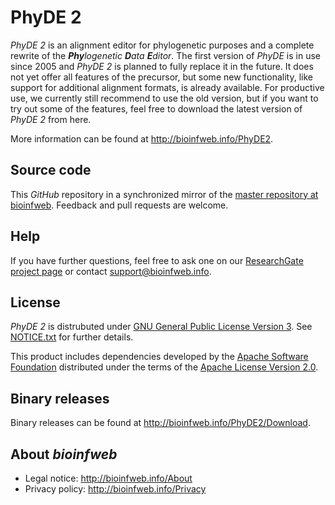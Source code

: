 # PhyDE 2

*PhyDE 2* is an alignment editor for phylogenetic purposes and a complete rewrite of the __*Phy*__*logenetic* __*D*__*ata* __*E*__*ditor*. The first version of *PhyDE* is in use since 2005 and *PhyDE 2* is planned to fully replace it in the future. It does not yet offer all features of the precursor, but some new functionality, like support for additional alignment formats, is already available. For productive use, we currently still recommend to use the old version, but if you want to try out some of the features, feel free to download the latest version of *PhyDE 2* from here.

More information can be found at http://bioinfweb.info/PhyDE2.

## Source code

This *GitHub* repository in a synchronized mirror of the [master repository at bioinfweb](http://bioinfweb.info/Code/sventon/repos/PhyDE2/list/). Feedback and pull requests are welcome.

## Help

If you have further questions, feel free to ask one on our [ResearchGate project page](http://r.bioinfweb.info/RGPhyDE2) or contact support@bioinfweb.info.

## License

*PhyDE 2* is distrubuted under [GNU General Public License Version 3](http://bioinfweb.info/PhyDE2/License). See [NOTICE.txt](https://github.com/bioinfweb/PhyDE2/blob/master/main/src/NOTICE.txt) for further details.

This product includes dependencies developed by the [Apache Software Foundation](http://www.apache.org/) distributed under the terms of the [Apache License Version 2.0](https://github.com/bioinfweb/PhyDE2/blob/master/main/src/APACHE-LICENSE.txt).

## Binary releases

Binary releases can be found at http://bioinfweb.info/PhyDE2/Download.

## About *bioinfweb*

* Legal notice: http://bioinfweb.info/About
* Privacy policy: http://bioinfweb.info/Privacy
